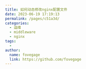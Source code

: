 ```yaml
---
title: 如何动态修改nginx配置文件
date: 2023-06-19 17:19:13
permalink: /pages/c51a3d/
categories:
  - 运维
  - middleware
  - nginx
tags:
  - 
author: 
  name: fovegage
  link: https://github.com/fovegage
---
```

